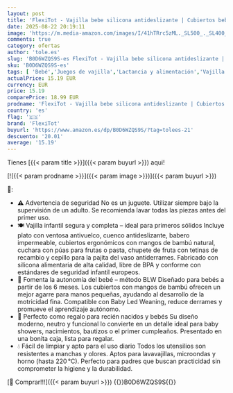 ```yaml
---
layout: post
title: 'FlexiTot - Vajilla bebe silicona antideslizante | Cubiertos bebe  Plato y bol con ventosa  vaso  babero ajustable y chupete fruta bebe | Ideal para BLW y alimentación complementaria |Beige | +6 meses'
date: 2025-08-22 20:19:11
image: 'https://m.media-amazon.com/images/I/41hTRrc5zML._SL500_._SL400_.jpg'
comments: true
category: ofertas
author: 'tole.es'
slug: 'B0D6WZQS9S-es FlexiTot - Vajilla bebe silicona antideslizante |...'
sku: 'B0D6WZQS9S-es'
tags: [ 'Bebé','Juegos de vajilla','Lactancia y alimentación','Vajilla y cubiertos','babero','bebe','chupete','flexitot','🇪🇸', ]
actualPrice: 15.19 EUR
currency: EUR
price: 15.19
comparePrice: 18.99 EUR
prodname: 'FlexiTot - Vajilla bebe silicona antideslizante | Cubiertos bebe  Plato y bol con ventosa  vaso  babero ajustable y chupete fruta bebe | Ideal para BLW y alimentación complementaria |Beige | +6 meses'
country: 'es'
flag: '🇪🇸'
brand: 'FlexiTot'
buyurl: 'https://www.amazon.es/dp/B0D6WZQS9S/?tag=tolees-21'
descuento: '20.01'
average: '15.19'
---
```


Tienes [{{< param title >}}]({{< param buyurl >}}) aqui!

[![{{< param prodname >}}]({{< param image >}})]({{< param buyurl >}})

🔎:

- ⚠️ Advertencia de seguridad No es un juguete. Utilizar siempre bajo la supervisión de un adulto. Se recomienda lavar todas las piezas antes del primer uso.
- 🍽️ Vajilla infantil segura y completa – ideal para primeros sólidos Incluye plato con ventosa antivuelco, cuenco antideslizante, babero impermeable, cubiertos ergonómicos con mangos de bambú natural, cuchara con púas para frutas o pasta, chupete de fruta con tetinas de recambio y cepillo para la pajita del vaso antiderrames. Fabricado con silicona alimentaria de alta calidad, libre de BPA y conforme con estándares de seguridad infantil europeos.
- 👶 Fomenta la autonomía del bebé – método BLW Diseñado para bebés a partir de los 6 meses. Los cubiertos con mangos de bambú ofrecen un mejor agarre para manos pequeñas, ayudando al desarrollo de la motricidad fina. Compatible con Baby Led Weaning, reduce derrames y promueve el aprendizaje autónomo.
- 🎁 Perfecto como regalo para recién nacidos y bebés Su diseño moderno, neutro y funcional lo convierte en un detalle ideal para baby showers, nacimientos, bautizos o el primer cumpleaños. Presentado en una bonita caja, lista para regalar.
- 💧 Fácil de limpiar y apto para el uso diario Todos los utensilios son resistentes a manchas y olores. Aptos para lavavajillas, microondas y horno (hasta 220 °C). Perfecto para padres que buscan practicidad sin comprometer la higiene y la durabilidad.

[🛒 Comprar!!!]({{< param buyurl >}})
{{<world>}}B0D6WZQS9S{{</world>}}

